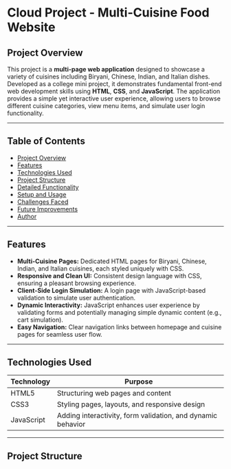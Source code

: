 # Cloud Project - Multi-Cuisine Food Website

## Project Overview

This project is a **multi-page web application** designed to showcase a variety of cuisines including Biryani, Chinese, Indian, and Italian dishes. Developed as a college mini project, it demonstrates fundamental front-end web development skills using **HTML**, **CSS**, and **JavaScript**. The application provides a simple yet interactive user experience, allowing users to browse different cuisine categories, view menu items, and simulate user login functionality.

---

## Table of Contents

- [Project Overview](#project-overview)  
- [Features](#features)  
- [Technologies Used](#technologies-used)  
- [Project Structure](#project-structure)  
- [Detailed Functionality](#detailed-functionality)  
- [Setup and Usage](#setup-and-usage)  
- [Challenges Faced](#challenges-faced)  
- [Future Improvements](#future-improvements)  
- [Author](#author)  

---

## Features

- **Multi-Cuisine Pages:** Dedicated HTML pages for Biryani, Chinese, Indian, and Italian cuisines, each styled uniquely with CSS.
- **Responsive and Clean UI:** Consistent design language with CSS, ensuring a pleasant browsing experience.
- **Client-Side Login Simulation:** A login page with JavaScript-based validation to simulate user authentication.
- **Dynamic Interactivity:** JavaScript enhances user experience by validating forms and potentially managing simple dynamic content (e.g., cart simulation).
- **Easy Navigation:** Clear navigation links between homepage and cuisine pages for seamless user flow.

---

## Technologies Used

| Technology | Purpose                                      |
|------------|----------------------------------------------|
| HTML5      | Structuring web pages and content             |
| CSS3       | Styling pages, layouts, and responsive design |
| JavaScript | Adding interactivity, form validation, and dynamic behavior |

---

## Project Structure

